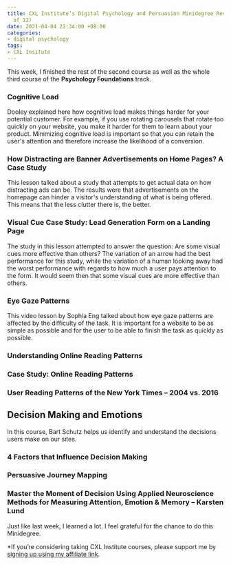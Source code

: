 ```yaml
---
title: CXL Institute’s Digital Psychology and Persuasion Minidegree Review (Part 2
  of 12)
date: 2021-04-04 22:34:00 +08:00
categories:
- digital psychology
tags:
- CXL Insitute
---
```


This week, I finished the rest of the second course as well as the whole third course of the **Psychology Foundations** track.

### Cognitive Load

Dooley explained here how cognitive load makes things harder for your potential customer. For example, if you use rotating carousels that rotate too quickly on your website, you make it harder for them to learn about your product. Minimizing cognitive load is important so that you can retain the user's attention and therefore increase the likelihood of a conversion.

### How Distracting are Banner Advertisements on Home Pages? A Case Study

This lesson talked about a study that attempts to get actual data on how distracting ads can be. The results were that advertisements on the homepage can hinder a visitor's understanding of what is being offered. This means that the less clutter there is, the better.

### Visual Cue Case Study: Lead Generation Form on a Landing Page

The study in this lesson attempted to answer the question: Are some visual cues more effective than others? The variation of an arrow had the best performance for this study, while the variation of a human looking away had the worst performance with regards to how much a user pays attention to the form. It would seem then that some visual cues are more effective than others.

### Eye Gaze Patterns

This video lesson by Sophia Eng talked about how eye gaze patterns are affected by the difficulty of the task. It is important for a website to be as simple as possible and for the user to be able to finish the task as quickly as possible.

### Understanding Online Reading Patterns



### Case Study: Online Reading Patterns



### User Reading Patterns of the New York Times – 2004 vs. 2016



## Decision Making and Emotions

In this course, Bart Schutz helps us identify and understand the decisions users make on our sites.

### 4 Factors that Influence Decision Making

### Persuasive Journey Mapping

### Master the Moment of Decision Using Applied Neuroscience Methods for Measuring Attention, Emotion & Memory – Karsten Lund

Just like last week, I learned a lot. I feel grateful for the chance to do this Minidegree.

*If you’re considering taking CXL Institute courses, please support me by [signing up using my affiliate link](http://cxl.com/institute/#_r_crystal80).